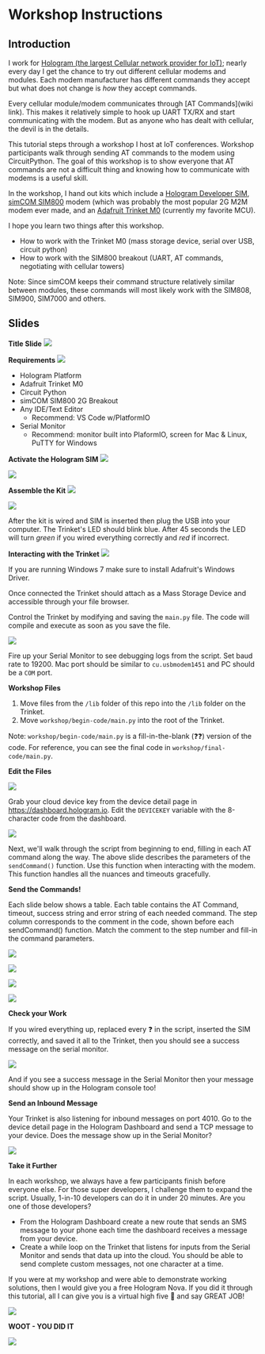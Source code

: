 # Workshop Instructions

## Introduction

I work for [Hologram (the largest Cellular network provider for IoT)](https://hologram.io/devplan); nearly every day I get the chance to try out different cellular modems and modules. Each modem manufacturer has different commands they accept but what does not change is *how* they accept commands. 

Every cellular module/modem communicates through [AT Commands](wiki link). This makes it relatively simple to hook up UART TX/RX and start communicating with the modem. But as anyone who has dealt with cellular, the devil is in the details. 

This tutorial steps through a workshop I host at IoT conferences. Workshop participants walk through sending AT commands to the modem using CircuitPython. The goal of this workshop is to show everyone that AT commands are not a difficult thing and knowing how to communicate with modems is a useful  skill.

In the workshop, I hand out kits which include a [Hologram Developer SIM](https://hologram.io/devplan), [simCOM SIM800](https://www.aliexpress.com/item/I006-SIM800L-V2-0-5V-Wireless-GSM-GPRS-MODULE-Quad-Band-W-Antenna-Cable-Cap/32667378752.html) modem (which was probably the most popular 2G M2M modem ever made, and an [Adafruit Trinket M0](https://learn.adafruit.com/adafruit-trinket-m0-circuitpython-arduino?view=all) (currently my favorite MCU). 

I hope you learn two things after this workshop.

  - How to work with the Trinket M0 (mass storage device, serial over USB, circuit python)
  - How to work with the SIM800 breakout (UART, AT commands, negotiating with cellular towers) 

Note: Since simCOM keeps their command structure relatively similar between modules, these commands will most likely work with the SIM808, SIM900, SIM7000 and others.

## Slides

**Title Slide**
![](https://github.com/benstr/AT-Workshop/blob/master/resources/presentation/image-export/AT-Workshop.001.jpeg?raw=true)

**Requirements**
![](https://github.com/benstr/AT-Workshop/blob/master/resources/presentation/image-export/AT-Workshop.003.jpeg?raw=true)

- Hologram Platform
- Adafruit Trinket M0
- Circuit Python
- simCOM SIM800 2G Breakout
- Any IDE/Text Editor
    - Recommend: VS Code w/PlatformIO
- Serial Monitor
    - Recommend: monitor built into PlaformIO, screen for Mac & Linux, PuTTY for Windows

**Activate the Hologram SIM**
![](https://github.com/benstr/AT-Workshop/blob/master/resources/presentation/image-export/AT-Workshop.011.jpeg?raw=true)

![](https://github.com/benstr/AT-Workshop/blob/master/resources/presentation/image-export/AT-Workshop.013.jpeg?raw=true)

**Assemble the Kit**
![](https://github.com/benstr/AT-Workshop/blob/master/resources/presentation/image-export/AT-Workshop.016.jpeg?raw=true)

![](https://github.com/benstr/AT-Workshop/blob/master/resources/presentation/image-export/AT-Workshop.017.jpeg?raw=true)

After the kit is wired and SIM is inserted then plug the USB into your computer. The Trinket's LED should blink blue. After 45 seconds the LED will turn *green* if you wired everything correctly and *red* if incorrect.

**Interacting with the Trinket**
![](https://github.com/benstr/AT-Workshop/blob/master/resources/presentation/image-export/AT-Workshop.019.jpeg?raw=true)

If you are running Windows 7 make sure to install Adafruit's Windows Driver.

Once connected the Trinket should attach as a Mass Storage Device and accessible through your file browser.

Control the Trinket by modifying and saving the `main.py` file. The code will compile and execute as soon as you save the file.

![](https://github.com/benstr/AT-Workshop/blob/master/resources/presentation/image-export/AT-Workshop.018.jpeg?raw=true)

Fire up your Serial Monitor to see debugging logs from the script. Set baud rate to 19200. Mac port should be similar to `cu.usbmodem1451` and PC should be a `COM` port.

**Workshop Files**

1. Move files from the `/lib` folder of this repo into the `/lib` folder on the Trinket.
2. Move `workshop/begin-code/main.py` into the root of the Trinket.

Note: `workshop/begin-code/main.py` is a fill-in-the-blank (❓❓) version of the code. For reference, you can see the final code in `workshop/final-code/main.py`. 

**Edit the Files**

![](https://github.com/benstr/AT-Workshop/blob/master/resources/presentation/image-export/AT-Workshop.024.jpeg?raw=true)

Grab your cloud device key from the device detail page in https://dashboard.hologram.io. Edit the `DEVICEKEY` variable with the 8-character code from the dashboard.

![](https://github.com/benstr/AT-Workshop/blob/master/resources/presentation/image-export/AT-Workshop.023.jpeg?raw=true)

Next, we'll walk through the script from beginning to end, filling in each AT command along the way. The above slide describes the parameters of the `sendCommand()` function. Use this function when interacting with the modem. This function handles all the nuances and timeouts gracefully.

**Send the Commands!**

Each slide below shows a table. Each table contains the AT Command, timeout, success string and error string of each needed command. The step column corresponds to the comment in the code, shown before each sendCommand() function. Match the comment to the step number and fill-in the command parameters. 

![](https://github.com/benstr/AT-Workshop/blob/master/resources/presentation/image-export/AT-Workshop.025.jpeg?raw=true)

![](https://github.com/benstr/AT-Workshop/blob/master/resources/presentation/image-export/AT-Workshop.026.jpeg?raw=true)

![](https://github.com/benstr/AT-Workshop/blob/master/resources/presentation/image-export/AT-Workshop.027.jpeg?raw=true)

![](https://github.com/benstr/AT-Workshop/blob/master/resources/presentation/image-export/AT-Workshop.028.jpeg?raw=true)

**Check your Work**

If you wired everything up, replaced every ❓ in the script, inserted the SIM correctly, and saved it all to the Trinket, then you should see a success message on the serial monitor. 

![](https://github.com/benstr/AT-Workshop/blob/master/resources/presentation/image-export/AT-Workshop.029.jpeg?raw=true)

And if you see a success message in the Serial Monitor then your message should show up in the Hologram console too!

**Send an Inbound Message**

Your Trinket is also listening for inbound messages on port 4010. Go to the device detail page in the Hologram Dashboard and send a TCP message to your device. Does the message show up in the Serial Monitor?

![](https://github.com/benstr/AT-Workshop/blob/master/resources/presentation/image-export/AT-Workshop.030.jpeg?raw=true) 

**Take it Further**

In each workshop, we always have a few participants finish before everyone else. For those super developers, I challenge them to expand the script. Usually, 1-in-10 developers can do it in under 20 minutes. Are you one of those developers? 

- From the Hologram Dashboard create a new route that sends an SMS message to your phone each time the dashboard receives a message from your device.
- Create a while loop on the Trinket that listens for inputs from the Serial Monitor and sends that data up into the cloud. You should be able to send complete custom messages, not one character at a time.

If you were at my workshop and were able to demonstrate working solutions, then I would give you a free Hologram Nova. If you did it through this tutorial, all I can give you is a virtual high five 🙌 and say GREAT JOB!

![](https://github.com/benstr/AT-Workshop/blob/master/resources/presentation/image-export/AT-Workshop.031.jpeg?raw=true)

**WOOT - YOU DID IT**

![](https://github.com/benstr/AT-Workshop/blob/master/resources/presentation/image-export/AT-Workshop.032.jpeg?raw=true)
